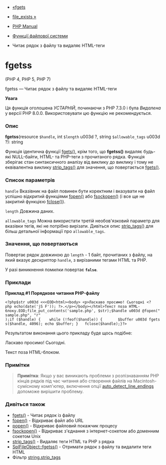 - [«fgets](function.fgets.md)
- [file_exists »](function.file-exists.md)

- [PHP Manual](index.md)
- [Функції файлової системи](ref.filesystem.md)
- Читає рядок з файлу та видаляє HTML-теги

# fgetss

(PHP 4, PHP 5, PHP 7)

fgetss — Читає рядок з файлу та видаляє HTML-теги

**Увага**

Ця функція оголошена *УСТАРНІЙ*, починаючи з PHP 7.3.0 і була *Видалена*
у версії PHP 8.0.0. Використовувати цю функцію не рекомендується.

### Опис

**fgetss**(resource `$handle`, int `$length` u003d ?, string
`$allowable_tags` u003d ?): string

Функція ідентична функції [fgets()](function.fgets.md), крім
того, що **fgetss()** видаляє будь-які NULL-байти, HTML- та PHP-теги з
прочитаного рядка. Функція зберігає стан синтаксичного аналізу
від виклику до виклику і тому не еквівалентна виклику
[strip_tags()](function.strip-tags.md) для значення, що повертається
[fgets()](function.fgets.md).

### Список параметрів

`handle`
Вказівник на файл повинен бути коректним і вказувати на файл успішно
відкритий функціями [fopen()](function.fopen.md) або
[fsockopen()](function.fsockopen.md) (і все ще не закритий функцією
[fclose()](function.fclose.md)).

`length`
Довжина даних.

`allowable_tags`
Можна використати третій необов'язковий параметр для вказівки тегів,
які не потрібно вирізати. Дивіться опис
[strip_tags()](function.strip-tags.md) для більш детальної інформації
про `allowable_tags`.

### Значення, що повертаються

Повертає рядок довжиною до `length` - 1 байт, прочитаних з файлу, на
який вказує дескриптор `handle`, з вирізаними тегами HTML та PHP.

У разі виникнення помилки повертає **`false`**.

### Приклади

**Приклад #1 Порядкове читання PHP-файлу**

` <?php$str u003d <<<EOD<html><body> <p>Ласкаво просимо! Сьогодні <?php echo(date('jS F')); ?>.</p></body></html>Текст поза HTML-блоку.EOD;file_put_contents('sample.php', $str);$handle u003d @fopen("sample.php", "r" );if ($handle) {    while (!feof($handle)) {       $buffer u003d fgetss($handle, 4096); echo $buffer; }   fclose($handle);}?> `

Результатом виконання цього прикладу буде щось подібне:

Ласкаво просимо! Сьогодні.

Текст поза HTML-блоком.

### Примітки

> **Примітка**: Якщо у вас виникають проблеми з розпізнаванням PHP
> кінців рядків під час читання або створення файлів на Macintosh-сумісному
> комп'ютер, включення опції
> [auto_detect_line_endings](filesystem.configuration.md#ini.auto-detect-line-endings)
> допоможе вирішити проблему.

### Дивіться також

- [fgets()](function.fgets.md) - Читає рядок із файлу
- [fopen()](function.fopen.md) - Відкриває файл або URL
- [popen()](function.popen.md) - Відкриває файловий покажчик
процесу
- [fsockopen()](function.fsockopen.md) - Відкриває з'єднання з
інтернет-сокетом або доменним сокетом Unix
- [strip_tags()](function.strip-tags.md) - Видаляє теги HTML та PHP
з рядка
- [SplFileObject::fgetss()](splfileobject.fgetss.md) - Отримати
рядок з файлу та видалити теги HTML
- Фільтр
[string.strip_tags](filters.string.md#filters.string.strip_tags)
